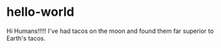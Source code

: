 # hello-world


Hi Humans!!!!!
I've had tacos on the moon and found them far superior to Earth's tacos.

